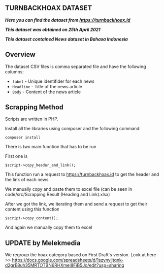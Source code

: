 ## TURNBACKHOAX DATASET

***Here you can find the dataset from https://turnbackhoax.id***

***This dataset was obtained on 25th April 2021***

***This dataset contained News dataset in Bahasa Indonesia***

## Overview  
The dataset CSV files is comma separated file and have the following columns:

 - `label` - Unique identifider for each news
 - `Headline` - Title of the news article
 - `Body` - Content of the news article
 
## Scrapping Method    
 
Scripts are written in PHP.

Install all the libraries using composer and the following command
    
    composer install

 
There is two main function that has to be run

First one is 

    $script->copy_header_and_link();

This function run a request to https://turnbackhoax.id to get the header and the link of each news

We manually copy and paste them to excel file (can be seen in code/src/Scrapping Result (Heading and Link).xlsx)

After we got the link, we iterating them and send a request to get their content using this function


    $script->copy_content();

And again we manually copy them to excel

## UPDATE by Melekmedia

We regroup the hoax category based on First Draft's version. Look at here >> https://docs.google.com/spreadsheets/d/1szynyjjtqnk-d2grE8uh35MRTOTBN6RHXmeI8FiB5Jo/edit?usp=sharing
